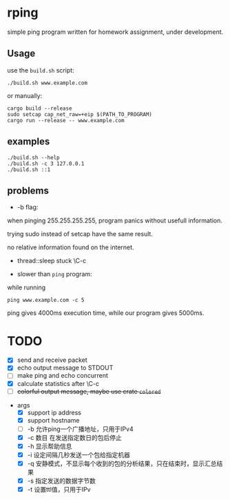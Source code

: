 # rping

simple ping program written for homework assignment, under development.

## Usage
use the `build.sh` script:
``` shell
./build.sh www.example.com
```

or manually:

``` shell
cargo build --release
sudo setcap cap_net_raw=+eip $(PATH_TO_PROGRAM)
cargo run --release -- www.example.com
```
## examples
``` shell
./build.sh --help
./build.sh -c 3 127.0.0.1
./build.sh ::1

```
## problems
- -b flag:

when pinging 255.255.255.255, program panics without usefull information.

trying sudo instead of setcap have the same result.

no relative information found on the internet.

- thread::sleep stuck \C-c

- slower than `ping` program:

while running 

``` shell
ping www.example.com -c 5
```

ping gives 4000ms execution time, while our program gives 5000ms.

# TODO
- [x] send and receive packet
- [x] echo output message to STDOUT
- [ ] make ping and echo concurrent
- [x] calculate statistics after \C-c
- [ ] ~~colorful output message, maybe use crate `colored`~~
- args
  - [x] support ip address 
  - [x] support hostname
  - [ ] -b 允许ping一个广播地址，只用于IPv4
  - [x] -c 数目 在发送指定数日的包后停止
  - [x] -h 显示帮助信息
  - [x] -i 设定间隔几秒发送一个包给指定机器
  - [x] -q 安静模式，不显示每个收到的包的分析结果，只在结束时，显示汇总结果
  - [x] -s 指定发送的数据字节数
  - [x] -t 设置ttl值，只用于IPv
